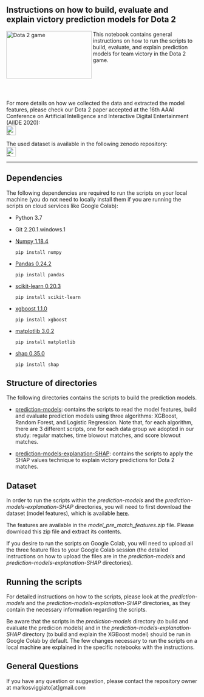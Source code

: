 ## Instructions on how to build, evaluate and explain victory prediction models for Dota 2

<a href="https://blog.dota2.com/" target="_blank"><img src="https://live.staticflickr.com/3/31426543551_75acf3a4f9_b.jpg" alt="Dota 2 game" title="Dota 2 game" width=225 height=125 align="left"></a>


This notebook contains general instructions on how to run the scripts to build, evaluate, and explain prediction models for team victory in the Dota 2 game.

</br>
</br>
</br>
</br>

For more details on how we collected the data and extracted the model features, please check our Dota 2 paper accepted at the 16th AAAI Conference on Artificial Intelligence and Interactive Digital Entertainment (AIIDE 2020):</br> 
<a href="https://markosviggiato.github.io/resources/Markos_AIIDE20_camera_ready.pdf" target="_blank"><img src="https://upload.wikimedia.org/wikipedia/commons/8/87/PDF_file_icon.svg" alt="Dota 2 paper" title="Dota 2 paper" width=25 height=25></a>

The used dataset is available in the following zenodo repository: </br> <a href="http://doi.org/10.5281/zenodo.3890315" target="_blank"><img src="https://upload.wikimedia.org/wikipedia/commons/8/86/Database-icon.svg" alt="Dota 2 dataset" title="Dota 2 dataset" width=25 height=25></a>



---


## Dependencies

The following dependencies are required to run the scripts on your local machine (you do not need to locally install them if you are running the scripts on cloud services like Google Colab):

 - Python 3.7
 
 
 - Git 2.20.1.windows.1
  
  
 - [Numpy 1.18.4](https://numpy.org/)

    `
    pip install numpy
    `


 - [Pandas 0.24.2](https://pandas.pydata.org/)
 
    `
    pip install pandas
    `
 
 
 - [scikit-learn 0.20.3](https://scikit-learn.org/stable/)

    `
    pip install scikit-learn
    `


 - [xgboost 1.1.0](https://xgboost.readthedocs.io/en/latest/)

    `
    pip install xgboost
    `
  
  
 - [matplotlib 3.0.2](https://matplotlib.org/)

    `
    pip install matplotlib
    `
    
    
 - [shap 0.35.0](https://github.com/slundberg/shap)

    `
    pip install shap
    `
    
 ## Structure of directories
 
 The following directories contains the scripts to build the prediction models. 


 - [prediction-models](/prediction-models/): contains the scripts to read the model features, build and evaluate prediction models using three algorithms: XGBoost, Random Forest, and Logistic Regression. Note that, for each algorithm, there are 3 different scripts, one for each data group we adopted in our study: regular matches, time blowout matches, and score blowout matches.
 
 - [prediction-models-explanation-SHAP](/prediction-models-explanation-SHAP/): contains the scripts to apply the SHAP values technique to explain victory predictions for Dota 2 matches.
 
 ## Dataset
 
 In order to run the scripts within the *prediction-models* and the *prediction-models-explanation-SHAP* directories, you will need to first download the dataset (model features), which is available [here](http://doi.org/10.5281/zenodo.3890315).

The features are available in the *model_pre_match_features.zip* file. Please download this zip file and extract its contents.

If you desire to run the scripts on Google Colab, you will need to upload all the three feature files to your Google Colab session (the detailed instructions on how to upload the files are in the *prediction-models* and *prediction-models-explanation-SHAP* directories).

## Running the scripts

For detailed instructions on how to the scripts, please look at the *prediction-models* and the *prediction-models-explanation-SHAP* directories, as they contain the necessary information regarding the scripts.

Be aware that the scripts in the *prediction-models* directory (to build and evaluate the predicion models) and in the *prediction-models-explanation-SHAP* directory (to build and explain the XGBoost model) should be run in Google Colab by default. The few changes necessary to run the scripts on a local machine are explained in the specific notebooks with the instructions.

## General Questions

If you have any question or suggestion, please contact the repository owner at markosviggiato[at]gmail.com
